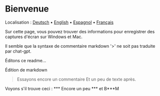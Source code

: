 # Bienvenue
Localisation : [Deutsch](https://ewildingli.github.io/Global-Instructor-Guidelines/DE/) • [English](https://ewildingli.github.io/Global-Instructor-Guidelines/) • [Espagnol](https://ewildingli.github.io/Global-Instructor-Guidelines/ES/) • [Français](https://ewildingli.github.io/Global-Instructor-Guidelines/FR/)

Sur cette page, vous pouvez trouver des informations pour enregistrer des captures d'écran sur Windows et Mac.

Il semble que la syntaxe de commentaire markdown '>' ne soit pas traduite par chat-gpt.

Éditons ce readme...

Édition de markdown

> Essayons encore un commentaire
Et un peu de texte après.

Voyons s'il trouve ceci : ***
Encore un peu *** et B***M